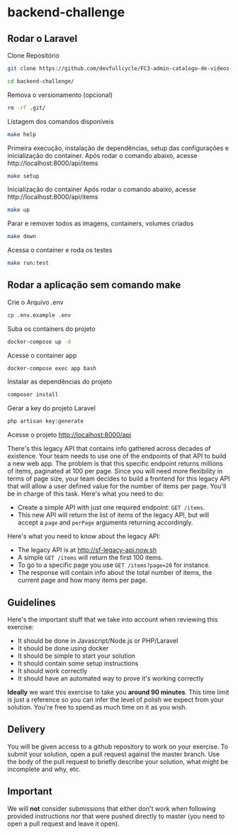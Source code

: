 
# backend-challenge

## Rodar o Laravel

Clone Repositório
```sh
git clone https://github.com/devfullcycle/FC3-admin-catalogo-de-videos-php.git backend-challenge
```

```sh
cd backend-challenge/
```

Remova o versionamento (opcional)
```sh
rm -rf .git/
```

Listagem dos comandos disponíveis
```sh
make help
```

Primeira execução, instalação de dependências, setup das configurações e inicialização do container.
Após rodar o comando abaixo, acesse http://localhost:8000/api/items
```sh
make setup
```

Inicialização do container
Após rodar o comando abaixo, acesse http://localhost:8000/api/items
```sh
make up
```

Parar e remover todos as imagens, containers, volumes criados
```sh
make down
```

Acessa o container e roda os testes
```sh
make run:test
```

## Rodar a aplicação sem comando make

Crie o Arquivo .env
```sh
cp .env.example .env
```


Suba os containers do projeto
```sh
docker-compose up -d
```


Acesse o container app
```sh
docker-compose exec app bash
```

Instalar as dependências do projeto
```sh
composer install
```


Gerar a key do projeto Laravel
```sh
php artisan key:generate
```


Acesse o projeto
[http://localhost:8000/api](http://localhost:8000/api)



There's this legacy API that contains info gathered across decades of existence. Your team needs to use one of the endpoints of that API to build a new web app.
The problem is that this specific endpoint returns millions of items, paginated at 100 per page.
Since you will need more flexibility in terms of page size, your team decides to build a frontend for this legacy API that will allow a user defined value for the number of items per page.
You'll be in charge of this task.
Here's what you need to do:

- Create a simple API with just one required endpoint: `GET /items`.
- This new API will return the list of items of the legacy API, but will accept a `page` and `perPage` arguments returning accordingly.

Here's what you need to know about the legacy API:
- The legacy API is at http://sf-legacy-api.now.sh
- A simple `GET /items` will return the first 100 items.
- To go to a specific page you use `GET /items?page=20` for instance.
- The response will contain info about the total number of items, the current page and how many items per page.

## Guidelines
Here's the important stuff that we take into account when reviewing this exercise:
- It should be done in Javascript/Node.js or PHP/Laravel
- It should be done using docker
- It should be simple to start your solution
- It should contain some setup instructions
- It should work correctly
- It should have an automated way to prove it's working correctly

**Ideally** we want this exercise to take you **around 90 minutes**. This time limit is just a reference so you can infer the level of polish we expect from your solution. You're free to spend as much time on it as you wish.
## Delivery
You will be given access to a github repository to work on your exercise. To submit your solution, open a pull request against the master branch. Use the body of the pull request to briefly describe your solution, what might be incomplete and why, etc.
## Important
We will **not** consider submissions that either don't work when following provided instructions nor that were pushed directly to master (you need to open a pull request and leave it open).
